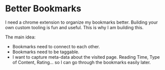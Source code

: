 # Better Bookmarks 

I need a chrome extension to organize my bookmarks better. Building your own custom tooling is fun and useful. This is why I am building this. 

The main idea:
- Bookmarks need to connect to each other. 
- Bookmarks need to be taggable.
- I want to capture meta-data about the visited page. Reading Time, Type of Content, Rating... so I can go through the bookmarks easily later.